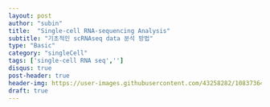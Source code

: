```yaml
---
layout: post
author: "subin"
title:  "Single-cell RNA-sequencing Analysis"
subtitle: "기초적인 scRNAseq data 분석 방법"
type: "Basic"
category: "singleCell"
tags: ['single-cell RNA seq','']
disqus: true
post-header: true
header-img: https://user-images.githubusercontent.com/43258282/108373640-78344980-7243-11eb-898d-0e67df70d6b8.png
draft: true
---
```

